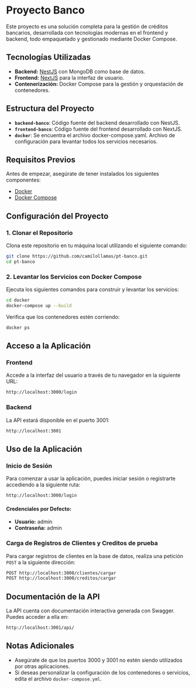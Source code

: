 # Proyecto Banco

Este proyecto es una solución completa para la gestión de créditos bancarios, desarrollada con tecnologías modernas en el frontend y backend, todo empaquetado y gestionado mediante Docker Compose.

## Tecnologías Utilizadas

- **Backend:** [NestJS](https://nestjs.com/) con MongoDB como base de datos.
- **Frontend:** [NextJS](https://nextjs.org/) para la interfaz de usuario.
- **Contenerización:** Docker Compose para la gestión y orquestación de contenedores.

## Estructura del Proyecto

- **`backend-banco`**: Código fuente del backend desarrollado con NestJS.
- **`frontend-banco`**: Código fuente del frontend desarrollado con NextJS.
- **`docker`**: Se encuentra el archivo docker-compose.yaml. Archivo de configuración para levantar todos los servicios necesarios.

## Requisitos Previos

Antes de empezar, asegúrate de tener instalados los siguientes componentes:

- [Docker](https://www.docker.com/)
- [Docker Compose](https://docs.docker.com/compose/)

## Configuración del Proyecto

### 1. Clonar el Repositorio

Clona este repositorio en tu máquina local utilizando el siguiente comando:

```bash
git clone https://github.com/camilollamas/pt-banco.git
cd pt-banco
```

### 2. Levantar los Servicios con Docker Compose

Ejecuta los siguientes comandos para construir y levantar los servicios:

```bash
cd docker
docker-compose up --build
```

Verifica que los contenedores estén corriendo:

```bash
docker ps
```

## Acceso a la Aplicación

### Frontend
Accede a la interfaz del usuario a través de tu navegador en la siguiente URL:

```bash
http://localhost:3000/login
```

### Backend
La API estará disponible en el puerto 3001:

```bash
http://localhost:3001
```

## Uso de la Aplicación

### Inicio de Sesión
Para comenzar a usar la aplicación, puedes iniciar sesión o registrarte accediendo a la siguiente ruta:

```bash
http://localhost:3000/login
```

#### Credenciales por Defecto:
- **Usuario:** admin
- **Contraseña:** admin

### Carga de Registros de Clientes y Creditos de prueba
Para cargar registros de clientes en la base de datos, realiza una petición `POST` a la siguiente dirección:

```bash
POST http://localhost:3000/clientes/cargar
POST http://localhost:3000/creditos/cargar
```

## Documentación de la API

La API cuenta con documentación interactiva generada con Swagger. Puedes acceder a ella en:

```bash
http://localhost:3001/api/
```

## Notas Adicionales

- Asegúrate de que los puertos 3000 y 3001 no estén siendo utilizados por otras aplicaciones.
- Si deseas personalizar la configuración de los contenedores o servicios, edita el archivo `docker-compose.yml`.

